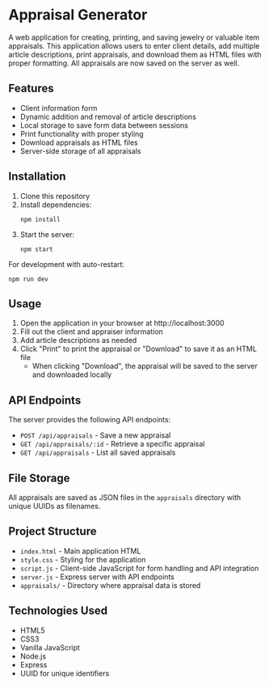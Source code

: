 # Appraisal Generator

A web application for creating, printing, and saving jewelry or valuable item appraisals. This application allows users to enter client details, add multiple article descriptions, print appraisals, and download them as HTML files with proper formatting. All appraisals are now saved on the server as well.

## Features

- Client information form
- Dynamic addition and removal of article descriptions
- Local storage to save form data between sessions
- Print functionality with proper styling
- Download appraisals as HTML files
- Server-side storage of all appraisals

## Installation

1. Clone this repository
2. Install dependencies:
   ```
   npm install
   ```
3. Start the server:
   ```
   npm start
   ```
   
For development with auto-restart:
```
npm run dev
```

## Usage

1. Open the application in your browser at http://localhost:3000
2. Fill out the client and appraiser information
3. Add article descriptions as needed
4. Click "Print" to print the appraisal or "Download" to save it as an HTML file
   - When clicking "Download", the appraisal will be saved to the server and downloaded locally

## API Endpoints

The server provides the following API endpoints:

- `POST /api/appraisals` - Save a new appraisal
- `GET /api/appraisals/:id` - Retrieve a specific appraisal
- `GET /api/appraisals` - List all saved appraisals

## File Storage

All appraisals are saved as JSON files in the `appraisals` directory with unique UUIDs as filenames.

## Project Structure

- `index.html` - Main application HTML
- `style.css` - Styling for the application
- `script.js` - Client-side JavaScript for form handling and API integration
- `server.js` - Express server with API endpoints
- `appraisals/` - Directory where appraisal data is stored

## Technologies Used

- HTML5
- CSS3
- Vanilla JavaScript
- Node.js
- Express
- UUID for unique identifiers